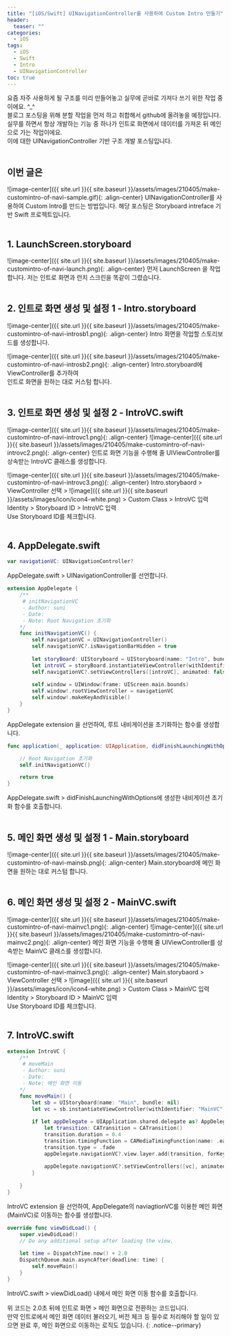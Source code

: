 ```yaml
---
title: "[iOS/Swift] UINavigationController를 사용하여 Custom Intro 만들기"
header:
  teaser: ""
categories:
  - iOS
tags:
  - iOS
  - Swift
  - Intro
  - UINavigationController
toc: true
---
```



요즘 자주 사용하게 될 구조를 미리 만들어놓고 실무에 곧바로 가져다 쓰기 위한 작업 중이에요. ^_^<br>
블로그 포스팅을 위해 분할 작업을 먼저 하고 취합해서 github에 올려놓을 예정입니다.  <br>
실무를 하면서 항상 개발하는 기능 중 하나가 인트로 화면에서 데이터를 가져온 뒤 메인으로 가는 작업이에요.<br>
이에 대한 UINavigationController 기반 구조 개발 포스팅입니다.<br><br>


## 이번 글은 
![image-center]({{ site.url }}{{ site.baseurl }}/assets/images/210405/make-customintro-of-navi-sample.gif){: .align-center}
UINavigationController를 사용하여 Custom Intro를 만드는 방법입니다.
해당 포스팅은 Storyboard intreface 기반 Swift 프로젝트입니다.
<br><br>


## 1. LaunchScreen.storyboard

![image-center]({{ site.url }}{{ site.baseurl }}/assets/images/210405/make-customintro-of-navi-launch.png){: .align-center}
먼저 LaunchScreen 을 작업합니다.
저는 인트로 화면과 런치 스크린을 똑같이 그렸습니다.
<br><br>


## 2. 인트로 화면 생성 및 설정 1 - Intro.storyboard

![image-center]({{ site.url }}{{ site.baseurl }}/assets/images/210405/make-customintro-of-navi-introsb1.png){: .align-center}
Intro 화면을 작업할 스토리보드를 생성합니다. 
<br>

![image-center]({{ site.url }}{{ site.baseurl }}/assets/images/210405/make-customintro-of-navi-introsb2.png){: .align-center}
Intro.storyboard에 ViewController를 추가하여<br>
인트로 화면을 원하는 대로 커스텀 합니다.
<br><br>


## 3. 인트로 화면 생성 및 설정 2 - IntroVC.swift

![image-center]({{ site.url }}{{ site.baseurl }}/assets/images/210405/make-customintro-of-navi-introvc1.png){: .align-center}
![image-center]({{ site.url }}{{ site.baseurl }}/assets/images/210405/make-customintro-of-navi-introvc2.png){: .align-center}
인트로 화면 기능을 수행해 줄 UIViewController를 상속받는 IntroVC 클래스를 생성합니다.
<br>

![image-center]({{ site.url }}{{ site.baseurl }}/assets/images/210405/make-customintro-of-navi-introvc3.png){: .align-center}
Intro.storybaord > ViewController 선택 > ![image]({{ site.url }}{{ site.baseurl }}/assets/images/icon/icon4-white.png) > Custom Class > IntroVC 입력 <br>
Identity > Storyboard ID > IntroVC 입력<br>
Use Storyboard ID를 체크합니다.
<br><br>


## 4. AppDelegate.swift


```swift
var navigationVC: UINavigationController?
```
AppDelegate.swift > UINavigationController를 선언합니다.
<br>

```swift
extension AppDelegate {
    /**
     # initNavigationVC
     - Author: suni
     - Date:
     - Note: Root Navigation 초기화
    */
    func initNavigationVC() {
        self.navigationVC = UINavigationController()
        self.navigationVC?.isNavigationBarHidden = true
        
        let storyBoard: UIStoryboard = UIStoryboard(name: "Intro", bundle: nil)
        let introVC = storyBoard.instantiateViewController(withIdentifier: "IntroVC") as! IntroVC
        self.navigationVC?.setViewControllers([introVC], animated: false)
        
        self.window = UIWindow(frame: UIScreen.main.bounds)
        self.window!.rootViewController = navigationVC
        self.window!.makeKeyAndVisible()
    }
}
```
AppDelegate extension 을 선언하여, 루트 내비게이션을 초기화하는 함수를 생성합니다.
<br>

```swift 
func application(_ application: UIApplication, didFinishLaunchingWithOptions launchOptions: [UIApplication.LaunchOptionsKey: Any]?) -> Bool {

    // Root Navigation 초기화
    self.initNavigationVC()

    return true
}
```
AppDelegate.swift > didFinishLaunchingWithOptions에 생성한 내비게이션 초기화 함수를 호출합니다.
<br><br>


## 5. 메인 화면 생성 및 설정 1 - Main.storyboard


![image-center]({{ site.url }}{{ site.baseurl }}/assets/images/210405/make-customintro-of-navi-mainsb.png){: .align-center}
Main.storyboard에 메인 화면을 원하는 대로 커스텀 합니다.
<br><br>


## 6. 메인 화면 생성 및 설정 2 - MainVC.swift


![image-center]({{ site.url }}{{ site.baseurl }}/assets/images/210405/make-customintro-of-navi-mainvc1.png){: .align-center}
![image-center]({{ site.url }}{{ site.baseurl }}/assets/images/210405/make-customintro-of-navi-mainvc2.png){: .align-center}
메인 화면 기능을 수행해 줄 UIViewController를 상속받는 MainVC 클래스를 생성합니다.

![image-center]({{ site.url }}{{ site.baseurl }}/assets/images/210405/make-customintro-of-navi-mainvc3.png){: .align-center}
Main.storybaord > ViewController 선택 > ![image]({{ site.url }}{{ site.baseurl }}/assets/images/icon/icon4-white.png) > Custom Class > MainVC 입력 <br>
Identity > Storyboard ID > MainVC 입력<br>
Use Storyboard ID를 체크합니다.
<br><br>


## 7. IntroVC.swift


```swift
extension IntroVC {
    /**
     # moveMain
     - Author: suni
     - Date:
     - Note: 메인 화면 이동
    */
    func moveMain() {
        let sb = UIStoryboard(name: "Main", bundle: nil)
        let vc = sb.instantiateViewController(withIdentifier: "MainVC") as! MainVC
        
        if let appDelegate = UIApplication.shared.delegate as? AppDelegate {
            let transition: CATransition = CATransition()
            transition.duration = 0.4
            transition.timingFunction = CAMediaTimingFunction(name: .easeInEaseOut)
            transition.type = .fade
            appDelegate.navigationVC?.view.layer.add(transition, forKey: nil)
            
            appDelegate.navigationVC?.setViewControllers([vc], animated: false)
        }
        
    }
}
```
IntroVC extension 을 선언하여, AppDelegate의 naviagtionVC를 이용한 메인 화면(MainVC)로 이동하는 함수를 생성합니다.
<br>

```swift
override func viewDidLoad() {
    super.viewDidLoad()
    // Do any additional setup after loading the view.
    
    let time = DispatchTime.now() + 2.0
    DispatchQueue.main.asyncAfter(deadline: time) {
        self.moveMain()
    }
}
```
IntroVC.swift > viewDidLoad() 내에서 메인 화면 이동 함수를 호출합니다.
<br>

위 코드는 2.0초 뒤에 인트로 화면 > 메인 화면으로 전환하는 코드입니다.<br>
만약 인트로에서 메인 화면 데이터 불러오기, 버전 체크 등 필수로 처리해야 할 일이 있으면 완료 후, 메인 화면으로 이동하는 로직도 있습니다.
{: .notice--primary}

<br><br>
